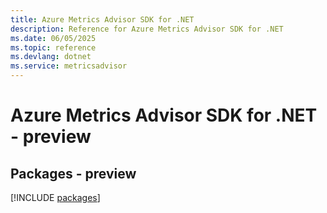 ```yaml
---
title: Azure Metrics Advisor SDK for .NET
description: Reference for Azure Metrics Advisor SDK for .NET
ms.date: 06/05/2025
ms.topic: reference
ms.devlang: dotnet
ms.service: metricsadvisor
---
```

# Azure Metrics Advisor SDK for .NET - preview
## Packages - preview
[!INCLUDE [packages](metrics-advisor-index.md)]